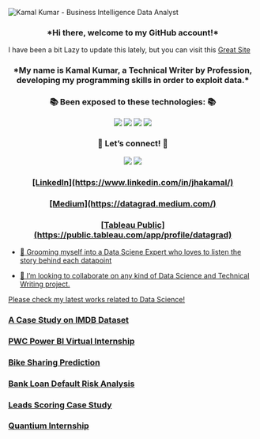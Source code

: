 ![Kamal Kumar - Business Intelligence   Data Analyst](https://user-images.githubusercontent.com/73750698/165881079-7dbd5acb-5741-4a93-bf17-803ceeb56af8.png)

<h3 align="center">*Hi there, welcome to my GitHub account!* </h3>


I have been a bit Lazy to update this lately, but you can visit this [Great Site](https://datagrad.github.io/)

   
<h3 align="center">*My name is Kamal Kumar, a Technical Writer by Profession, developing my programming skills in order to exploit data.*</h3>

<h3 align="center">📚 Been exposed to these technologies: 📚</h3>
<p align="center">
  <img src="https://img.shields.io/badge/Python-3766AB?style=flat-square&logo=Python&logoColor=white"/>
  <img src="https://img.shields.io/badge/Jupyter-F37626.svg?&style=flat-square&logo=Jupyter&logoColor=white"/>
  <img src="https://img.shields.io/badge/GitHub-100000?style=flat-square&logo=github&logoColor=white"/>
  <img src="https://img.shields.io/badge/Git-F05032?style=flat-square&logo=git&logoColor=white"/>
   
</p>

<h3 align="center">🌈 Let’s connect! 🌈</h3>
<p align="center"> 
  <a href="mailto:aerokamal1993@gmail.com"><img src="https://img.shields.io/badge/Microsoft_Outlook-0078D4?style=flat-square&logo=microsoft-outlook&logoColor=white&link=aerokamal1993@gmail.com"/></a> 
  <a href="https://www.instagram.com/guy_on_interceptor/"><img src="https://img.shields.io/badge/Instagram-E4405F?style=flat-square&logo=Instagram&logoColor=white&link=https://www.instagram.com/guy_on_interceptor/"/>
 
</p>
   <h3 align="center">[LinkedIn](https://www.linkedin.com/in/jhakamal/) </h3>
      <h3 align="center">[Medium](https://datagrad.medium.com/) </h3>
      <h3 align="center">[Tableau Public](https://public.tableau.com/app/profile/datagrad) </h3>




- 🌱 Grooming myself into a Data Sciene Expert who loves to listen the story behind each datapoint 

- 👯 I’m looking to collaborate on any kind of Data Science and Technical Writing project.



Please check my latest works related to Data Science!

### [A Case Study on IMDB Dataset](https://datagrad.github.io/IMDB-Analysis-in-SQL/)

### [PWC Power BI Virtual Internship](https://datagrad.github.io/PWC-Power-BI-Virtual-Internship/)

### [Bike Sharing Prediction](https://datagrad.github.io/Bike_Sharing_Prediction/)

### [Bank Loan Default Risk Analysis](https://datagrad.github.io/Bank-Loan-Default-Risk-Analysis/)

### [Leads Scoring Case Study](https://datagrad.github.io/Leads-Scoring-Case-Study/)

### [Quantium Internship](https://datagrad.github.io/Quantium-Internship/)

